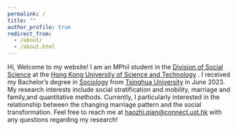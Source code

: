 ```yaml
---
permalink: /
title: ""
author_profile: true
redirect_from: 
  - /about/
  - /about.html
---
```

Hi, Welcome to my website! I am an MPhil student in the  [Division of Social Science](https://sosc.hkust.edu.hk/)  at the  [Hong Kong University of Science and Technology](https://hkust.edu.hk/) . I received my Bachelor’s degree in  [Sociology](https://www.soc.tsinghua.edu.cn/)  from  [Tsinghua University](https://www.tsinghua.edu.cn/)  in June 2023.
My research interests include social stratification and mobility, marriage and family,and quantitative methods. Currently, I particularly interested in the relationship between the changing marriage pattern and the social transformation.
Feel free to reach me at [haozhi.qian@connect.ust.hk](mailto:haozhi.qian@connect.ust.hk) with any questions regarding my research!
